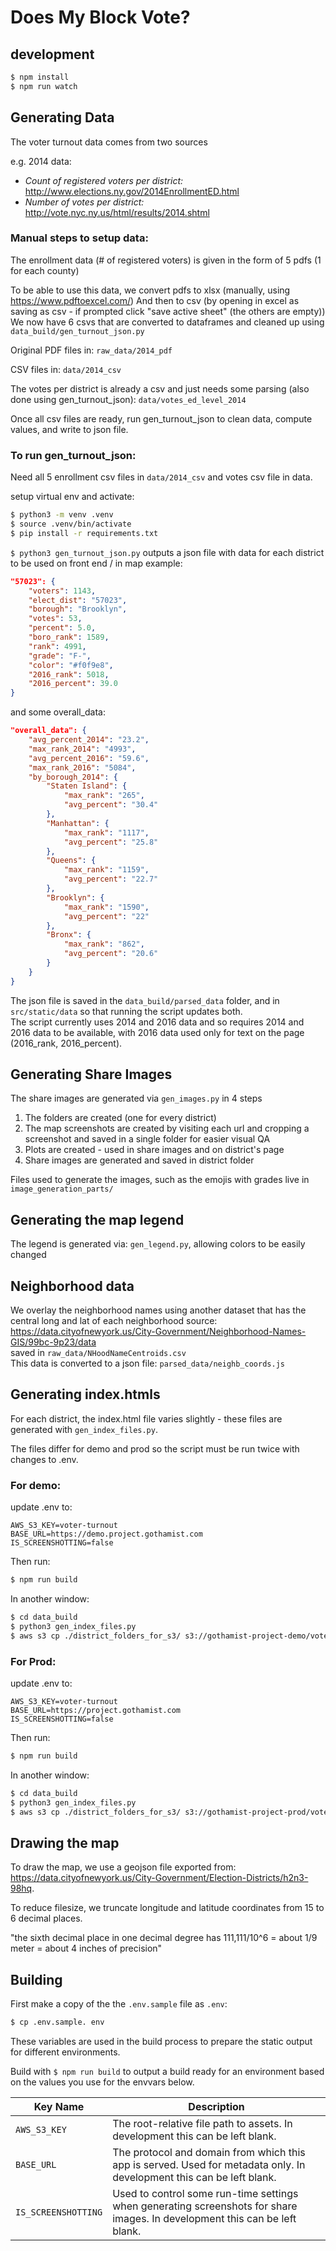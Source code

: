 # Does My Block Vote?

## development
```bash
$ npm install
$ npm run watch
```

## Generating Data

The voter turnout data comes from two sources

e.g. 2014 data:
- *Count of registered voters per district:* http://www.elections.ny.gov/2014EnrollmentED.html
- *Number of votes per district:*  http://vote.nyc.ny.us/html/results/2014.shtml

### Manual steps to setup data:
The enrollment data (# of registered voters) is given in the form of 5 pdfs (1 for each county)

To be able to use this data, we convert pdfs to xlsx (manually, using https://www.pdftoexcel.com/)
And then to csv (by opening in excel as saving as csv - if prompted click "save active sheet" (the others are empty))
We now have 6 csvs that are converted to dataframes and cleaned up using `data_build/gen_turnout_json.py`

Original PDF files in: `raw_data/2014_pdf`

CSV files in: `data/2014_csv`

The votes per district is already a csv and just needs some parsing (also done using gen_turnout_json): `data/votes_ed_level_2014`

Once all csv files are ready, run gen_turnout_json to clean data, compute values, and write to json file.


### To run gen_turnout_json:
Need all 5 enrollment csv files in `data/2014_csv` and votes csv file in data.

setup virtual env and activate:
```bash
$ python3 -m venv .venv
$ source .venv/bin/activate
$ pip install -r requirements.txt
```

`$ python3 gen_turnout_json.py`
outputs a json file with data for each district to be used on front end / in map
example:
```json
"57023": {
    "voters": 1143,
    "elect_dist": "57023",
    "borough": "Brooklyn",
    "votes": 53,
    "percent": 5.0,
    "boro_rank": 1589,
    "rank": 4991,
    "grade": "F-",
    "color": "#f0f9e8",
    "2016_rank": 5018,
    "2016_percent": 39.0
}
```
and some overall_data:
```json
"overall_data": {
    "avg_percent_2014": "23.2",
    "max_rank_2014": "4993",
    "avg_percent_2016": "59.6",
    "max_rank_2016": "5084",
    "by_borough_2014": {
        "Staten Island": {
            "max_rank": "265",
            "avg_percent": "30.4"
        },
        "Manhattan": {
            "max_rank": "1117",
            "avg_percent": "25.8"
        },
        "Queens": {
            "max_rank": "1159",
            "avg_percent": "22.7"
        },
        "Brooklyn": {
            "max_rank": "1590",
            "avg_percent": "22"
        },
        "Bronx": {
            "max_rank": "862",
            "avg_percent": "20.6"
        }
    }
}
```

The json file is saved in the `data_build/parsed_data` folder, and in `src/static/data` so that running the script updates both.<br/>
The script currently uses 2014 and 2016 data and so requires 2014 and 2016 data to be available,
with 2016 data used only for text on the page (2016_rank, 2016_percent).


## Generating Share Images
The share images are generated via `gen_images.py` in 4 steps
1. The folders are created (one for every district)
2. The map screenshots are created by visiting each url and cropping a screenshot and
saved in a single folder for easier visual QA
3. Plots are created - used in share images and on district's page
4. Share images are generated and saved in district folder

Files used to generate the images, such as the emojis with grades live in `image_generation_parts/`

## Generating the map legend
The legend is generated via: `gen_legend.py`, allowing colors to be easily changed


## Neighborhood data
We overlay the neighborhood names using another dataset that has the central long and lat of each neighborhood
source: https://data.cityofnewyork.us/City-Government/Neighborhood-Names-GIS/99bc-9p23/data <br/>
saved in `raw_data/NHoodNameCentroids.csv`<br/>
This data is converted to a json file:
`parsed_data/neighb_coords.js`


## Generating index.htmls
For each district, the index.html file varies slightly - these files are generated with `gen_index_files.py`.

The files differ for demo and prod so the script must be run twice with changes to .env.

### For demo:
update .env to:
```
AWS_S3_KEY=voter-turnout
BASE_URL=https://demo.project.gothamist.com
IS_SCREENSHOTTING=false
```

Then run:
```bash
$ npm run build
```

In another window:
```bash
$ cd data_build
$ python3 gen_index_files.py
$ aws s3 cp ./district_folders_for_s3/ s3://gothamist-project-demo/voter-turnout --recursive --exclude .DS_Store --acl public-read --cache-control max-age=0
```

### For Prod:
update .env to:
```
AWS_S3_KEY=voter-turnout
BASE_URL=https://project.gothamist.com
IS_SCREENSHOTTING=false
```
Then run:<br/>
```bash
$ npm run build
```

In another window:<br/>
```bash
$ cd data_build
$ python3 gen_index_files.py
$ aws s3 cp ./district_folders_for_s3/ s3://gothamist-project-prod/voter-turnout --recursive --exclude .DS_Store --acl public-read --cache-control max-age=0
```

## Drawing the map
To draw the map, we use a geojson file exported from: https://data.cityofnewyork.us/City-Government/Election-Districts/h2n3-98hq.

To reduce filesize, we truncate longitude and latitude coordinates from 15 to 6 decimal places.

"the sixth decimal place in one decimal degree has 111,111/10^6 = about 1/9 meter = about 4 inches of precision"

## Building

First make a copy of the the `.env.sample` file as `.env`:
```bash
$ cp .env.sample. env
```

These variables are used in the build process to prepare the static output for different environments.

Build with `$ npm run build` to output a build ready for an environment based on the values you use for the envvars below.

Key Name | Description
--- | ---
`AWS_S3_KEY` | The root-relative file path to assets. In development this can be left blank.
`BASE_URL` | The protocol and domain from which this app is served. Used for metadata only. In development this can be left blank.
`IS_SCREENSHOTTING` | Used to control some run-time settings when generating screenshots for share images. In development this can be left blank.
